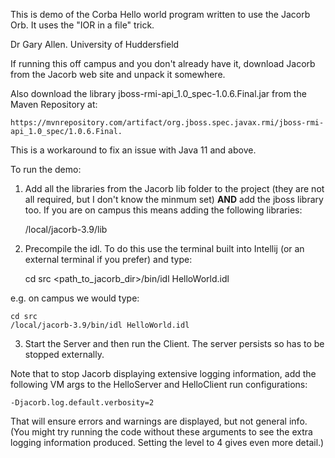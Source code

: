 This is demo of the Corba Hello world program written to use the Jacorb Orb.  It uses the "IOR in a file" trick.

Dr Gary Allen.
University of Huddersfield

If running this off campus and you don't already have it, download Jacorb from the Jacorb web site and unpack it somewhere.

Also download the library jboss-rmi-api_1.0_spec-1.0.6.Final.jar from the Maven Repository at:

    https://mvnrepository.com/artifact/org.jboss.spec.javax.rmi/jboss-rmi-api_1.0_spec/1.0.6.Final.

This is a workaround to fix an issue with Java 11 and above.

To run the demo:

1.  Add all the libraries from the Jacorb lib folder to the project (they are not all required, but I don't know the minmum set) **AND** add the jboss library too.  If you are on campus this means adding the following libraries:


    /local/jacorb-3.9/lib

2.  Precompile the idl.  To do this use the terminal built into Intellij (or an external terminal if you prefer) and type:


    cd src
    <path_to_jacorb_dir>/bin/idl HelloWorld.idl

e.g. on campus we would type:

    cd src
    /local/jacorb-3.9/bin/idl HelloWorld.idl
    
3.  Start the Server and then run the Client.  The server persists so has to be stopped externally.

Note that to stop Jacorb displaying extensive logging information, add the following VM args to the HelloServer and HelloClient run configurations:


    -Djacorb.log.default.verbosity=2
    
That will ensure errors and warnings are displayed, but not general info.  (You might try running the code without these arguments to see the extra logging information produced.  Setting the level to 4 gives even more detail.)



